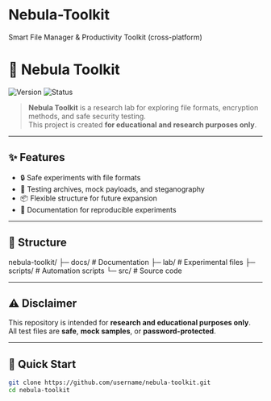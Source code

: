 # Nebula-Toolkit
Smart File Manager &amp; Productivity Toolkit (cross-platform)

# 🌌 Nebula Toolkit


![Version](https://img.shields.io/badge/version-0.1.0-blue)
![Status](https://img.shields.io/badge/status-experimental-orange)

> **Nebula Toolkit** is a research lab for exploring file formats, encryption methods, and safe security testing.  
> This project is created **for educational and research purposes only**.

---

## ✨ Features
- 🔒 Safe experiments with file formats  
- 🧪 Testing archives, mock payloads, and steganography  
- 📦 Flexible structure for future expansion  
- 📑 Documentation for reproducible experiments  

---

## 📂 Structure
nebula-toolkit/
├─ docs/ # Documentation
├─ lab/ # Experimental files
├─ scripts/ # Automation scripts
└─ src/ # Source code


---

## ⚠️ Disclaimer
This repository is intended for **research and educational purposes only**.  
All test files are **safe**, **mock samples**, or **password-protected**.

---

## 🚀 Quick Start
```bash
git clone https://github.com/username/nebula-toolkit.git
cd nebula-toolkit
